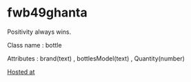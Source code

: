 # fwb49ghanta

Positivity always wins.

Class name : bottle

Attributes : brand(text) , bottlesModel(text) , Quantity(number)

[Hosted at](https://fwb49ghanta.herokuapp.com/)


